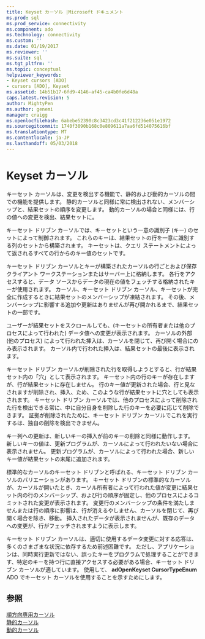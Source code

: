 ```yaml
---
title: Keyset カーソル |Microsoft ドキュメント
ms.prod: sql
ms.prod_service: connectivity
ms.component: ado
ms.technology: connectivity
ms.custom: ''
ms.date: 01/19/2017
ms.reviewer: ''
ms.suite: sql
ms.tgt_pltfrm: ''
ms.topic: conceptual
helpviewer_keywords:
- Keyset cursors [ADO]
- cursors [ADO], Keyset
ms.assetid: 14b51b17-6fd9-4146-af45-ca4b0fe6d48a
caps.latest.revision: 5
author: MightyPen
ms.author: genemi
manager: craigg
ms.openlocfilehash: 6abebe52390c8c3423cd3c41f212236e051e1972
ms.sourcegitcommit: 1740f3090b168c0e809611a7aa6fd514075616bf
ms.translationtype: MT
ms.contentlocale: ja-JP
ms.lasthandoff: 05/03/2018
---
```

# <a name="keyset-cursors"></a>Keyset カーソル
キーセット カーソルは、変更を検出する機能で、静的および動的カーソルの間での機能を提供します。 静的カーソルと同様に常に検出されない、メンバーシップと、結果セットの順序を変更します。 動的カーソルの場合と同様には、行の値への変更を検出、結果セットに。  
  
 キーセット ドリブン カーソルでは、キーセットという一意の識別子 (キー) のセットによって制御されます。 これらのキーは、結果セットの行を一意に識別する列のセットから構築されます。 キーセットは、クエリ ステートメントによって返されるすべての行からのキー値のセットです。  
  
 キーセット ドリブン カーソルとキーが構築されたカーソルの行ごとおよび保存クライアント ワークステーションまたはサーバー上に格納します。 各行をアクセスすると、データ ソースからデータの現在の値をフェッチする格納されたキーが使用されます。 カーソル、キーセット ドリブン カーソル、キーセットが完全に作成するときに結果セットのメンバーシップが凍結されます。 その後、メンバーシップに影響する追加や更新はありませんが再び開かれるまで、結果セットの一部です。  
  
 ユーザーが結果セットをスクロールしても、(キーセットの所有者または他のプロセスによって行われた) データ値への変更が表示されます。 カーソルの外部 (他のプロセス) によって行われた挿入は、カーソルを閉じて、再び開く場合にのみ表示されます。 カーソル内で行われた挿入は、結果セットの最後に表示されます。  
  
 キーセット ドリブン カーソルが削除された行を取得しようとすると、行が結果セット内の「穴」として表示されます。 キーセット内の行のキーが存在しますが、行が結果セットに存在しません。 行のキー値が更新された場合、行と見なされますが削除され、挿入、ため、このような行が結果セットに穴としても表示されます。 キーセット ドリブン カーソルでは、他のプロセスによって削除された行を検出できる常に、中に自分自身を削除した行のキーを必要に応じて削除できます。 証拠が削除されたために、キーセット ドリブン カーソルでこれを実行するは、独自の削除を検出できません。  
  
 キー列への更新は、新しいキーの挿入が前のキーの削除と同様に動作します。 新しいキーの値は、更新プログラムが、カーソルによって行われたいない場合に表示されません。 更新プログラムが、カーソルによって行われた場合、新しいキー値が結果セットの末尾に追加されます。  
  
 標準的なカーソルのキーセット ドリブンと呼ばれる、キーセット ドリブン カーソルのバリエーションがあります。 キーセット ドリブンの標準的なカーソルが、カーソルが開いたとき、カーソル所有者によって行われた値が変更に結果セット内の行のメンバーシップ、および行の順序が固定し、他のプロセスによるコミットされた変更が表示されます。 変更行のメンバーシップの条件を満たしませんまたは行の順序に影響は、行が消えるやしません、カーソルを閉じて、再び開く場合を除き、移動。 挿入されたデータが表示されませんが、既存のデータへの変更が、行がフェッチされますように表示します。  
  
 キーセット ドリブン カーソルは、適切に使用するデータ変更に対する応答は、多くのさまざまな状況に依存するため前述困難です。 ただし、アプリケーションは、同時実行更新ではない、誤ったキーをプログラムで処理することができます、特定のキーを持つ行に直接アクセスする必要がある場合、キーセット ドリブン カーソルが適しています。 使用して、 **adOpenKeyset CursorTypeEnum** ADO でキーセット カーソルを使用することを示すためにします。  
  
## <a name="see-also"></a>参照  
 [順方向専用カーソル](../../../ado/guide/data/forward-only-cursors.md)   
 [静的カーソル](../../../ado/guide/data/static-cursors.md)   
 [動的カーソル](../../../ado/guide/data/dynamic-cursors.md)
